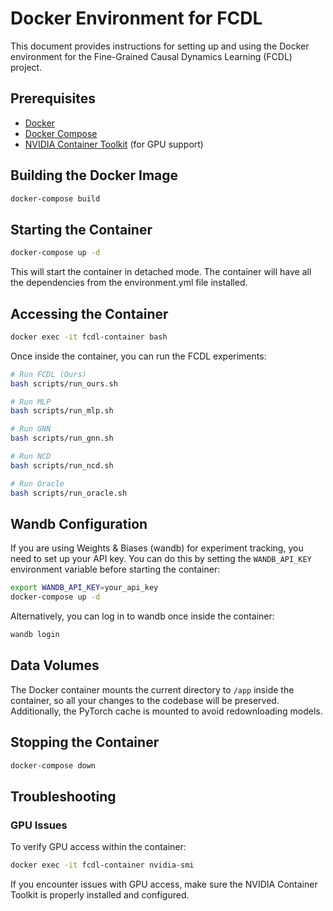# Docker Environment for FCDL

This document provides instructions for setting up and using the Docker environment for the Fine-Grained Causal Dynamics Learning (FCDL) project.

## Prerequisites

- [Docker](https://docs.docker.com/get-docker/)
- [Docker Compose](https://docs.docker.com/compose/install/)
- [NVIDIA Container Toolkit](https://docs.nvidia.com/datacenter/cloud-native/container-toolkit/install-guide.html) (for GPU support)

## Building the Docker Image

```bash
docker-compose build
```

## Starting the Container

```bash
docker-compose up -d
```

This will start the container in detached mode. The container will have all the dependencies from the environment.yml file installed.

## Accessing the Container

```bash
docker exec -it fcdl-container bash
```

Once inside the container, you can run the FCDL experiments:

```bash
# Run FCDL (Ours)
bash scripts/run_ours.sh

# Run MLP
bash scripts/run_mlp.sh

# Run GNN
bash scripts/run_gnn.sh

# Run NCD
bash scripts/run_ncd.sh

# Run Oracle
bash scripts/run_oracle.sh
```

## Wandb Configuration

If you are using Weights & Biases (wandb) for experiment tracking, you need to set up your API key. You can do this by setting the `WANDB_API_KEY` environment variable before starting the container:

```bash
export WANDB_API_KEY=your_api_key
docker-compose up -d
```

Alternatively, you can log in to wandb once inside the container:

```bash
wandb login
```

## Data Volumes

The Docker container mounts the current directory to `/app` inside the container, so all your changes to the codebase will be preserved. Additionally, the PyTorch cache is mounted to avoid redownloading models.

## Stopping the Container

```bash
docker-compose down
```

## Troubleshooting

### GPU Issues

To verify GPU access within the container:

```bash
docker exec -it fcdl-container nvidia-smi
```

If you encounter issues with GPU access, make sure the NVIDIA Container Toolkit is properly installed and configured. 